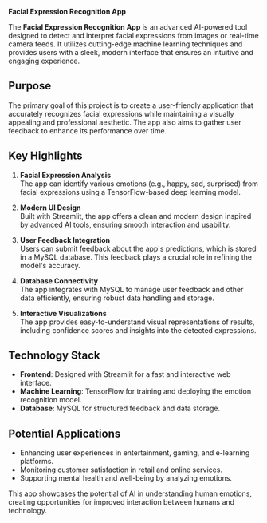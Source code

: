 **Facial Expression Recognition App**

The **Facial Expression Recognition App** is an advanced AI-powered tool designed to detect and interpret facial expressions from images or real-time camera feeds. It utilizes cutting-edge machine learning techniques and provides users with a sleek, modern interface that ensures an intuitive and engaging experience.  

## Purpose  

The primary goal of this project is to create a user-friendly application that accurately recognizes facial expressions while maintaining a visually appealing and professional aesthetic. The app also aims to gather user feedback to enhance its performance over time.  

## Key Highlights  

1. **Facial Expression Analysis**  
   The app can identify various emotions (e.g., happy, sad, surprised) from facial expressions using a TensorFlow-based deep learning model.  

2. **Modern UI Design**  
   Built with Streamlit, the app offers a clean and modern design inspired by advanced AI tools, ensuring smooth interaction and usability.  

3. **User Feedback Integration**  
   Users can submit feedback about the app's predictions, which is stored in a MySQL database. This feedback plays a crucial role in refining the model's accuracy.  

4. **Database Connectivity**  
   The app integrates with MySQL to manage user feedback and other data efficiently, ensuring robust data handling and storage.  

5. **Interactive Visualizations**  
   The app provides easy-to-understand visual representations of results, including confidence scores and insights into the detected expressions.  

## Technology Stack  

- **Frontend**: Designed with Streamlit for a fast and interactive web interface.  
- **Machine Learning**: TensorFlow for training and deploying the emotion recognition model.  
- **Database**: MySQL for structured feedback and data storage.  

## Potential Applications  

- Enhancing user experiences in entertainment, gaming, and e-learning platforms.  
- Monitoring customer satisfaction in retail and online services.  
- Supporting mental health and well-being by analyzing emotions.  

This app showcases the potential of AI in understanding human emotions, creating opportunities for improved interaction between humans and technology.  

